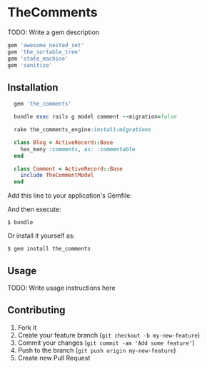 # TheComments

TODO: Write a gem description

```ruby
gem 'awesome_nested_set'
gem 'the_sortable_tree'
gem 'state_machine'
gem 'sanitize'
```

## Installation

```ruby
  gem 'the_comments'

  bundle exec rails g model comment --migration=false

  rake the_comments_engine:install:migrations

  class Blog < ActiveRecord::Base
    has_many :comments, as: :commentable
  end

  class Comment < ActiveRecord::Base
    include TheCommentModel
  end

```

Add this line to your application's Gemfile:

And then execute:

    $ bundle

Or install it yourself as:

    $ gem install the_comments

## Usage

TODO: Write usage instructions here

## Contributing

1. Fork it
2. Create your feature branch (`git checkout -b my-new-feature`)
3. Commit your changes (`git commit -am 'Add some feature'`)
4. Push to the branch (`git push origin my-new-feature`)
5. Create new Pull Request

